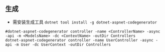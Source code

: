 ## 生成

- 需安装生成工具 `dotnet tool install -g dotnet-aspnet-codegenerator`

```pwsh
#dotnet-aspnet-codegenerator controller -name <ControllerName> -async -api -m <ModelsName> -dc <ContextName> -outDir Controllers
dotnet-aspnet-codegenerator controller -name UserController -async -api -m User -dc UserContext -outDir Controllers
```